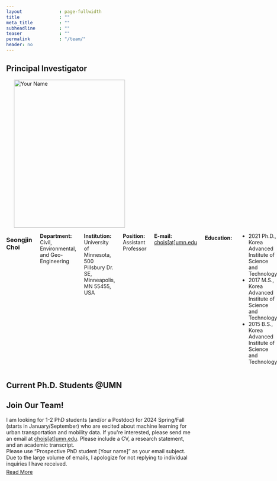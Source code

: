 ```yaml
---
layout              : page-fullwidth
title               : ""
meta_title          : ""
subheadline         : ""
teaser              : ""
permalink           : "/team/"
header: no
---
```


## Principal Investigator
<div class="row">
    <div class="small-4 columns" >
        <h3></h3>
        <img src="{{ site.url }}/images/gallery-example-1-thumb.jpg" alt="Your Name" style="width: 300px; height: 400px;">
    </div>
    <div class="small-8 columns">
        <h3>Seongjin Choi</h3>
        <p style="margin-bottom: 2px;"><strong>Department:</strong> Civil, Environmental, and Geo- Engineering</p>
        <p style="margin-bottom: 2px;"><strong>Institution:</strong> University of Minnesota, 500 Pillsbury Dr. SE, Minneapolis, MN 55455, USA</p>
        <!-- <p style="margin-bottom: 2px;"><strong>Office:</strong> -</p>
        <p style="margin-bottom: 2px;"><strong>Tel:</strong> -</p>
        <p style="margin-bottom: 2px;"><strong>Fax:</strong> -</p> -->
        <p style="margin-bottom: 2px;"><strong>Position:</strong> Assistant Professor</p>
        <p style="margin-bottom: 2px;"><strong>E-mail:</strong> <a href="mailto:chois@umn.edu">chois[at]umn.edu</a></p>
        <h4>Education:</h4>
        <ul>
            <li>2021 Ph.D., Korea Advanced Institute of Science and Technology</li>
            <li>2017 M.S., Korea Advanced Institute of Science and Technology</li>
            <li>2015 B.S., Korea Advanced Institute of Science and Technology</li>
        </ul>
        <h4>Professional Experience:</h4>
        <ul>
            <li>2024.01 - Present: Assistant Professor at UMN</li>
            <!-- <li>2023.06 - Present: Associate Editor of The Journal of the Korean Society of Transportation (JKST)</li> -->
            <li>2022.01 - 2023.12: Postdoctoral Researcher at McGill University</li>
            <li>2021.09 - 2021.11: Postdoctoral Researcher at KAIST</li>
        </ul>
    </div>
</div>



## Current Ph.D. Students @UMN

<!-- - Zhenyu Pan (2024.01-) -->

## Join Our Team!
<div>
    <p style="margin-bottom:5px;">
        I am looking for 1-2 PhD students (and/or a Postdoc) for 2024 Spring/Fall (starts in January/September) who are
        excited about machine learning for urban transportation and mobility data. If you're interested, please send me
        an
        email at <a href="mailto:chois@umn.edu">chois[at]umn.edu</a>. Please include a CV, a research statement, and an
        academic transcript.
        <br>
        Please use “Prospective PhD student [Your name]” as your email subject. Due to the large volume of emails, I
        apologize for not replying to individual inquiries I have received.
    </p>
    <div class="text-right">
        <a href="/news/230607">Read More</a>
    </div>
</div>



<!-- ## Current Postdocs

- Michael Brown
- Emily Davis
- David Wilson

## Research Assistants

- Sarah Lee
- Robert Thompson
- Olivia Rodriguez -->